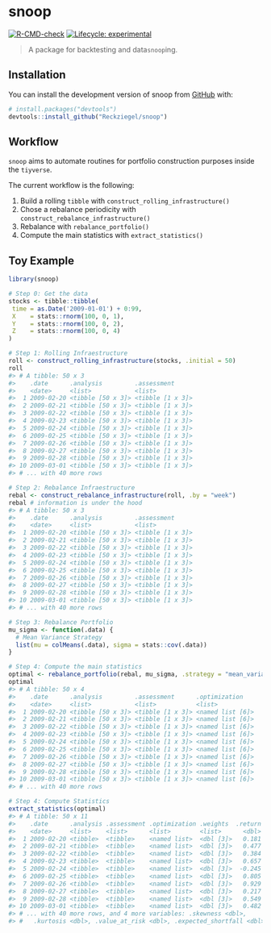 
<!-- README.md is generated from README.Rmd. Please edit that file -->

# snoop

<!-- badges: start -->

[![R-CMD-check](https://github.com/Reckziegel/snoop/workflows/R-CMD-check/badge.svg)](https://github.com/Reckziegel/snoop/actions)
[![Lifecycle:
experimental](https://img.shields.io/badge/lifecycle-experimental-orange.svg)](https://lifecycle.r-lib.org/articles/stages.html#experimental)
<!-- badges: end -->

> A package for backtesting and data`snoop`ing.

## Installation

You can install the development version of snoop from
[GitHub](https://github.com/) with:

``` r
# install.packages("devtools")
devtools::install_github("Reckziegel/snoop")
```

## Workflow

`snoop` aims to automate routines for portfolio construction purposes
inside the `tiyverse`.

The current workflow is the following:

1.  Build a rolling `tibble` with `construct_rolling_infrastructure()`
2.  Chose a rebalance periodicity with
    `construct_rebalance_infrastructure()`
3.  Rebalance with `rebalance_portfolio()`
4.  Compute the main statistics with `extract_statistics()`

## Toy Example

``` r
library(snoop)

# Step 0: Get the data
stocks <- tibble::tibble(
 time = as.Date('2009-01-01') + 0:99,
 X    = stats::rnorm(100, 0, 1),
 Y    = stats::rnorm(100, 0, 2),
 Z    = stats::rnorm(100, 0, 4)
)

# Step 1: Rolling Infraestructure
roll <- construct_rolling_infrastructure(stocks, .initial = 50)
roll
#> # A tibble: 50 x 3
#>    .date      .analysis         .assessment     
#>    <date>     <list>            <list>          
#>  1 2009-02-20 <tibble [50 x 3]> <tibble [1 x 3]>
#>  2 2009-02-21 <tibble [50 x 3]> <tibble [1 x 3]>
#>  3 2009-02-22 <tibble [50 x 3]> <tibble [1 x 3]>
#>  4 2009-02-23 <tibble [50 x 3]> <tibble [1 x 3]>
#>  5 2009-02-24 <tibble [50 x 3]> <tibble [1 x 3]>
#>  6 2009-02-25 <tibble [50 x 3]> <tibble [1 x 3]>
#>  7 2009-02-26 <tibble [50 x 3]> <tibble [1 x 3]>
#>  8 2009-02-27 <tibble [50 x 3]> <tibble [1 x 3]>
#>  9 2009-02-28 <tibble [50 x 3]> <tibble [1 x 3]>
#> 10 2009-03-01 <tibble [50 x 3]> <tibble [1 x 3]>
#> # ... with 40 more rows

# Step 2: Rebalance Infraestructure
rebal <- construct_rebalance_infrastructure(roll, .by = "week")
rebal # information is under the hood
#> # A tibble: 50 x 3
#>    .date      .analysis         .assessment     
#>    <date>     <list>            <list>          
#>  1 2009-02-20 <tibble [50 x 3]> <tibble [1 x 3]>
#>  2 2009-02-21 <tibble [50 x 3]> <tibble [1 x 3]>
#>  3 2009-02-22 <tibble [50 x 3]> <tibble [1 x 3]>
#>  4 2009-02-23 <tibble [50 x 3]> <tibble [1 x 3]>
#>  5 2009-02-24 <tibble [50 x 3]> <tibble [1 x 3]>
#>  6 2009-02-25 <tibble [50 x 3]> <tibble [1 x 3]>
#>  7 2009-02-26 <tibble [50 x 3]> <tibble [1 x 3]>
#>  8 2009-02-27 <tibble [50 x 3]> <tibble [1 x 3]>
#>  9 2009-02-28 <tibble [50 x 3]> <tibble [1 x 3]>
#> 10 2009-03-01 <tibble [50 x 3]> <tibble [1 x 3]>
#> # ... with 40 more rows

# Step 3: Rebalance Portfolio
mu_sigma <- function(.data) {
  # Mean Variance Strategy
  list(mu = colMeans(.data), sigma = stats::cov(.data)) 
}

# Step 4: Compute the main statistics
optimal <- rebalance_portfolio(rebal, mu_sigma, .strategy = "mean_variance")
optimal
#> # A tibble: 50 x 4
#>    .date      .analysis         .assessment      .optimization   
#>    <date>     <list>            <list>           <list>          
#>  1 2009-02-20 <tibble [50 x 3]> <tibble [1 x 3]> <named list [6]>
#>  2 2009-02-21 <tibble [50 x 3]> <tibble [1 x 3]> <named list [6]>
#>  3 2009-02-22 <tibble [50 x 3]> <tibble [1 x 3]> <named list [6]>
#>  4 2009-02-23 <tibble [50 x 3]> <tibble [1 x 3]> <named list [6]>
#>  5 2009-02-24 <tibble [50 x 3]> <tibble [1 x 3]> <named list [6]>
#>  6 2009-02-25 <tibble [50 x 3]> <tibble [1 x 3]> <named list [6]>
#>  7 2009-02-26 <tibble [50 x 3]> <tibble [1 x 3]> <named list [6]>
#>  8 2009-02-27 <tibble [50 x 3]> <tibble [1 x 3]> <named list [6]>
#>  9 2009-02-28 <tibble [50 x 3]> <tibble [1 x 3]> <named list [6]>
#> 10 2009-03-01 <tibble [50 x 3]> <tibble [1 x 3]> <named list [6]>
#> # ... with 40 more rows

# Step 4: Compute Statistics
extract_statistics(optimal)
#> # A tibble: 50 x 11
#>    .date      .analysis .assessment .optimization .weights  .return .volatility
#>    <date>     <list>    <list>      <list>        <list>      <dbl>       <dbl>
#>  1 2009-02-20 <tibble>  <tibble>    <named list>  <dbl [3]>   0.181       0.965
#>  2 2009-02-21 <tibble>  <tibble>    <named list>  <dbl [3]>   0.477       0.874
#>  3 2009-02-22 <tibble>  <tibble>    <named list>  <dbl [3]>   0.384       0.878
#>  4 2009-02-23 <tibble>  <tibble>    <named list>  <dbl [3]>   0.657       0.873
#>  5 2009-02-24 <tibble>  <tibble>    <named list>  <dbl [3]>  -0.245       0.872
#>  6 2009-02-25 <tibble>  <tibble>    <named list>  <dbl [3]>   0.805       0.869
#>  7 2009-02-26 <tibble>  <tibble>    <named list>  <dbl [3]>   0.929       0.853
#>  8 2009-02-27 <tibble>  <tibble>    <named list>  <dbl [3]>   0.217       0.865
#>  9 2009-02-28 <tibble>  <tibble>    <named list>  <dbl [3]>   0.549       0.865
#> 10 2009-03-01 <tibble>  <tibble>    <named list>  <dbl [3]>   0.482       0.849
#> # ... with 40 more rows, and 4 more variables: .skewness <dbl>,
#> #   .kurtosis <dbl>, .value_at_risk <dbl>, .expected_shortfall <dbl>
```
